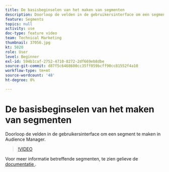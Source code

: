 ```yaml
---
title: De basisbeginselen van het maken van segmenten
description: Doorloop de velden in de gebruikersinterface om een segment te maken in Audience Manager.
feature: Segments
topics: null
activity: use
doc-type: feature video
team: Technical Marketing
thumbnail: 37056.jpg
kt: 5820
role: User
level: Beginner
exl-id: 594b1caf-2752-4710-8272-2df669eb8dbe
source-git-commit: d87f5c6468600cc35ff059bcff98cc81552f4a10
workflow-type: tm+mt
source-wordcount: '48'
ht-degree: 0%

---
```


# De basisbeginselen van het maken van segmenten

Doorloop de velden in de gebruikersinterface om een segment te maken in Audience Manager.

>[!VIDEO](https://video.tv.adobe.com/v/37056/?quality=12&learn=on)

Voor meer informatie betreffende segmenten, te zien gelieve de [ documentatie ](https://experienceleague.adobe.com/docs/audience-manager/user-guide/features/segments/segments-purpose.html?lang=nl-NL).
